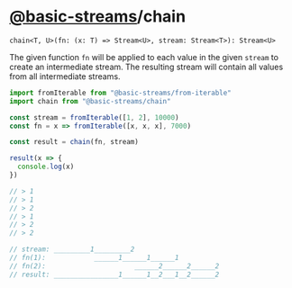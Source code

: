 # [@basic-streams](https://github.com/rpominov/basic-streams)/chain

<!-- doc -->

`chain<T, U>(fn: (x: T) => Stream<U>, stream: Stream<T>): Stream<U>`

The given function `fn` will be applied to each value in the given `stream` to
create an intermediate stream. The resulting stream will contain all values from
all intermediate streams.

```js
import fromIterable from "@basic-streams/from-iterable"
import chain from "@basic-streams/chain"

const stream = fromIterable([1, 2], 10000)
const fn = x => fromIterable([x, x, x], 7000)

const result = chain(fn, stream)

result(x => {
  console.log(x)
})

// > 1
// > 1
// > 2
// > 1
// > 2
// > 2

// stream: _________1_________2
// fn(1):            ______1______1______1
// fn(2):                      ______2______2______2
// result: ________________1______1__2___1__2______2
```

<!-- docstop -->
